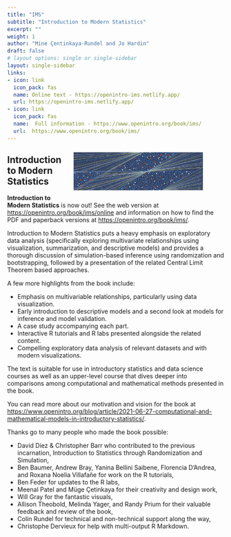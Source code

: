 ```yaml
---
title: "IMS"
subtitle: "Introduction to Modern Statistics"
excerpt: ""
weight: 1
author: "Mine Çentinkaya-Rundel and Jo Hardin"
draft: false
# layout options: single or single-sidebar
layout: single-sidebar
links:
- icon: link
  icon_pack: fas
  name: Online text - https://openintro-ims.netlify.app/
  url: https://openintro-ims.netlify.app/
- icon: link
  icon_pack: fas
  name:  Full information - https://www.openintro.org/book/ims/
  url:  https://www.openintro.org/book/ims/
---
```


<figure>
<img style = "padding: 10px;float: right;" alt = 'hrdag' width='300' src='ims.jpg' />
</figure>

## Introduction to Modern Statistics

**Introduction to Modern Statistics** is now out!  See the web version at https://openintro.org/book/ims/online and information on how to find the PDF and paperback versions at https://openintro.org/book/ims/.  
 
Introduction to Modern Statistics puts a heavy emphasis on exploratory data analysis (specifically exploring multivariate relationships using visualization, summarization, and descriptive models) and provides a thorough discussion of simulation-based inference using randomization and bootstrapping, followed by a presentation of the related Central Limit Theorem based approaches.
 
A few more highlights from the book include:  
* Emphasis on multivariable relationships, particularly using data visualization.
* Early introduction to descriptive models and a second look at models for inference and model validation.
* A case study accompanying each part.
* Interactive R tutorials and R labs presented alongside the related content.
* Compelling exploratory data analysis of relevant datasets and with modern visualizations.
 
The text is suitable for use in introductory statistics and data science courses as well as an upper-level course that dives deeper into comparisons among computational and mathematical methods presented in the book.
 
You can read more about our motivation and vision for the book at https://www.openintro.org/blog/article/2021-06-27-computational-and-mathematical-models-in-introductory-statistics/.
 
Thanks go to many people who made the book possible:
* David Diez & Christopher Barr who contributed to the previous incarnation, Introduction to Statistics through Randomization and Simulation,
* Ben Baumer, Andrew Bray, Yanina Bellini Saibene, Florencia D’Andrea, and Roxana Noelia Villafañe for work on the R tutorials,
* Ben Feder for updates to the R labs,
* Meenal Patel and Müge Çetinkaya for their creativity and design work,
* Will Gray for the fantastic visuals,
* Allison Theobold, Melinda Yager, and Randy Prium for their valuable feedback and review of the book,
* Colin Rundel for technical and non-technical support along the way,
* Christophe Dervieux for help with multi-output R Markdown.
 
